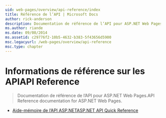 ```yaml
---
uid: web-pages/overview/api-reference/index
title: Référence de l’API | Microsoft Docs
author: rick-anderson
description: Documentation de référence de l’API pour ASP.NET Web Pages.
ms.author: riande
ms.date: 09/08/2014
ms.assetid: c29776f2-10b5-4632-b383-5f43656d5900
msc.legacyurl: /web-pages/overview/api-reference
msc.type: chapter
---
```

<a name="api-reference"></a><span data-ttu-id="49631-103">Informations de référence sur les API</span><span class="sxs-lookup"><span data-stu-id="49631-103">API Reference</span></span>
====================
> <span data-ttu-id="49631-104">Documentation de référence de l’API pour ASP.NET Web Pages.</span><span class="sxs-lookup"><span data-stu-id="49631-104">API Reference documentation for ASP.NET Web Pages.</span></span>


- [<span data-ttu-id="49631-105">Aide-mémoire de l’API ASP.NET</span><span class="sxs-lookup"><span data-stu-id="49631-105">ASP.NET API Quick Reference</span></span>](asp-net-web-pages-api-reference.md)
